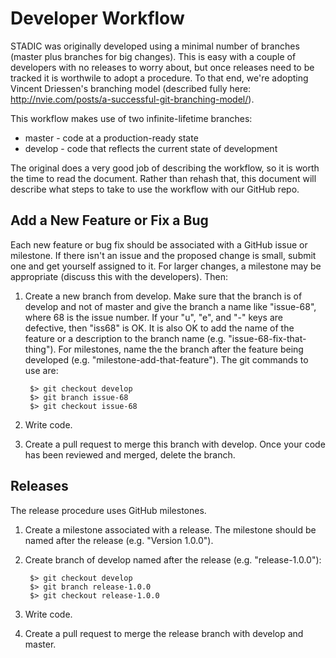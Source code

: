 Developer Workflow
==================

STADIC was originally developed using a minimal number of branches (master plus branches for big changes).
This is easy with a couple of developers with no releases to worry about, but once releases need to be
tracked it is worthwile to adopt a procedure. To that end, we're adopting Vincent Driessen's branching
model (described fully here: http://nvie.com/posts/a-successful-git-branching-model/).

This workflow makes use of two infinite-lifetime branches:

* master - code at a production-ready state
* develop - code that reflects the current state of development

The original does a very good job of describing the workflow, so it is worth the time to read the document.
Rather than rehash that, this document will describe what steps to take to use the workflow with our GitHub
repo.

Add a New Feature or Fix a Bug
------------------------------

Each new feature or bug fix should be associated with a GitHub issue or milestone. If there isn't an issue and the
proposed change is small, submit one and get yourself assigned to it. For larger changes, a milestone may be
appropriate (discuss this with the developers). Then:

1. Create a new branch from develop. Make sure that the branch is of develop and not of master and give the
branch a name like "issue-68", where 68 is the issue number. If your "u", "e", and "-" keys are defective,
then "iss68" is OK. It is also OK to add the name of the feature or a description to the branch name (e.g. 
"issue-68-fix-that-thing"). For milestones, name the the branch after the feature being developed (e.g. 
"milestone-add-that-feature"). The git commands to use are:

        $> git checkout develop
        $> git branch issue-68
        $> git checkout issue-68
    
2. Write code.

3. Create a pull request to merge this branch with develop. Once your code has been reviewed and merged, delete
the branch.

Releases
--------

The release procedure uses GitHub milestones. 

1. Create a milestone associated with a release. The milestone should be named after the release (e.g. "Version 1.0.0").

2. Create branch of develop named after the release (e.g. "release-1.0.0"):

        $> git checkout develop
        $> git branch release-1.0.0
        $> git checkout release-1.0.0

3. Write code.

4. Create a pull request to merge the release branch with develop and master.
